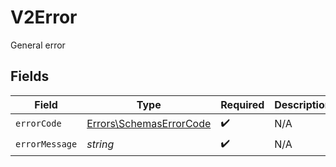 # V2Error

General error


## Fields

| Field                                                              | Type                                                               | Required                                                           | Description                                                        |
| ------------------------------------------------------------------ | ------------------------------------------------------------------ | ------------------------------------------------------------------ | ------------------------------------------------------------------ |
| `errorCode`                                                        | [Errors\SchemasErrorCode](../../Models/Errors/SchemasErrorCode.md) | :heavy_check_mark:                                                 | N/A                                                                |
| `errorMessage`                                                     | *string*                                                           | :heavy_check_mark:                                                 | N/A                                                                |
